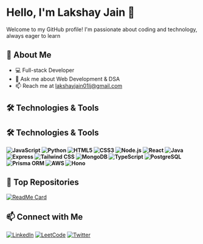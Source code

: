 # Hello, I'm Lakshay Jain 👋

Welcome to my GitHub profile! I'm passionate about coding and technology, always eager to learn

## 🚀 About Me

- 💻 Full-stack Developer
- 💬 Ask me about Web Development & DSA
- 📫 Reach me at [lakshayjain01lj@gmail.com](mailto:lakshayjain01lj@gmail.com)

## 🛠️ Technologies & Tools

## 🛠️ Technologies & Tools

**![JavaScript](https://img.shields.io/badge/-JavaScript-F7DF1E?style=flat&logo=javascript&logoColor=black)
![Python](https://img.shields.io/badge/-Python-3776AB?style=flat&logo=python&logoColor=white)
![HTML5](https://img.shields.io/badge/-HTML5-E34F26?style=flat&logo=html5&logoColor=white)
![CSS3](https://img.shields.io/badge/-CSS3-1572B6?style=flat&logo=css3&logoColor=white)
![Node.js](https://img.shields.io/badge/-Node.js-339933?style=flat&logo=node.js&logoColor=white)
![React](https://img.shields.io/badge/-React-61DAFB?style=flat&logo=react&logoColor=black)
![Java](https://img.shields.io/badge/-Java-007396?style=flat&logo=java&logoColor=white)
![Express](https://img.shields.io/badge/-Express-000000?style=flat&logo=express&logoColor=white)
![Tailwind CSS](https://img.shields.io/badge/-Tailwind%20CSS-38B2AC?style=flat&logo=tailwind-css&logoColor=white)
![MongoDB](https://img.shields.io/badge/-MongoDB-47A248?style=flat&logo=mongodb&logoColor=white)
![TypeScript](https://img.shields.io/badge/-TypeScript-007ACC?style=flat&logo=typescript&logoColor=white)
![PostgreSQL](https://img.shields.io/badge/-PostgreSQL-336791?style=flat&logo=postgresql&logoColor=white)
![Prisma ORM](https://img.shields.io/badge/-Prisma-2D3748?style=flat&logo=prisma&logoColor=white)
![AWS](https://img.shields.io/badge/-AWS-232F3E?style=flat&logo=amazon-aws&logoColor=white)
![Hono](https://img.shields.io/badge/-Hono-FF5733?style=flat&logo=hono&logoColor=white)**

## 🌟 Top Repositories

[![ReadMe Card](https://github-readme-stats.vercel.app/api/pin/?username=LakshayJ17&repo=paytm-app&theme=radical)](https://github.com/LakshayJ17/paytm-app)


## 📫 Connect with Me

[![LinkedIn](https://img.shields.io/badge/-LinkedIn-0077B5?style=flat&logo=linkedin&logoColor=white)](https://www.linkedin.com/in/lakshayj17)
[![LeetCode](https://img.shields.io/badge/-LeetCode-FFA116?style=flat&logo=leetcode&logoColor=white)](https://leetcode.com/u/meLaksh17/)
[![Twitter](https://img.shields.io/badge/-Twitter-1DA1F2?style=flat&logo=twitter&logoColor=white)](https://twitter.com/lakshcode)
